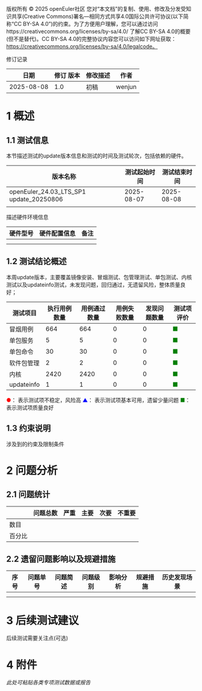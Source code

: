 版权所有 © 2025  openEuler社区
 您对“本文档”的复制、使用、修改及分发受知识共享(Creative Commons)署名—相同方式共享4.0国际公共许可协议(以下简称“CC BY-SA 4.0”)的约束。为了方便用户理解，您可以通过访问https://creativecommons.org/licenses/by-sa/4.0/ 了解CC BY-SA 4.0的概要 (但不是替代)。CC BY-SA 4.0的完整协议内容您可以访问如下网址获取：https://creativecommons.org/licenses/by-sa/4.0/legalcode。

修订记录

| 日期 | 修订   版本 | 修改描述 | 作者 |
| ---- | ----------- | -------- | ---- |
|  2025-08-08    |   1.0          |   初稿       |    wenjun  |


# 1     概述

## 1.1   测试信息

本节描述测试的update版本信息和测试的时间及测试轮次，包括依赖的硬件。

| 版本名称 | 测试起始时间 | 测试结束时间 |
| -------- | ------------ | ------------ |
|    openEuler_24.03_LTS_SP1 update_20250806      |    2025-08-07          |     2025-08-08         |
|          |              |              |

描述硬件环境信息

| 硬件型号 | 硬件配置信息 | 备注 |
| -------- | ------------ | ---- |
|          |              |      |
|          |              |      |

## 1.2    测试结论概述

本周update版本，主要覆盖镜像安装、冒烟测试、包管理测试、单包测试、内核测试以及updateinfo测试，未发现问题，回归通过，无遗留风险，整体质量良好；

| 测试项目 | 执行用例数量 | 用例通过数量 | 用例失败数量 | 发现问题数量 | 测试项评价 |
| ------- | -------- | ------- |-------- | ------- |-------- | 
| 冒烟用例 |    664      |    664      |    0     |    0     |    <font color=green>■</font>     |
| 单包服务 |     5     |    5     |    0     |    0     |   <font color=green>■</font>     |
| 单包命令 |     30    |    30  |    0     |    0    |    <font color=green>■</font>     |
| 软件包管理|    2      |    2     |    0     |    0     |    <font color=green>■</font>     |
| 内核 |    2420      |    2420     |    0     |    0     |    <font color=green>■</font>     |
| updateinfo |    1     |    1     |     0    |    0     |    <font color=green>■</font>     |

<font color=red>●</font>： 表示测试项不稳定，风险高
<font color=blue>▲</font>： 表示测试项基本可用，遗留少量问题
<font color=green>■</font>： 表示测试项质量良好

## 1.3   约束说明

涉及到的约束及限制条件

# 2  问题分析

## 2.1 问题统计

|        | 问题总数 | 严重 | 主要 | 次要 | 不重要 |
| ------ | -------- | ---- | ---- | ---- | ------ |
| 数目   |          |      |      |      |        |
| 百分比 |          |      |      |      |        |

## 2.2 遗留问题影响以及规避措施

| 序号 | 问题单号 | 问题简述 | 问题级别 | 影响分析 | 规避措施 | 历史发现场景 |
| --- | ------- | ------ | ------- | ------- | ------- | ---------- | 
|     |         |        |         |         |         |            |
|     |         |        |         |         |         |            |


# 3   后续测试建议

后续测试需要关注点(可选)

# 4     附件

*此处可粘贴各类专项测试数据或报告*

 



 

 
